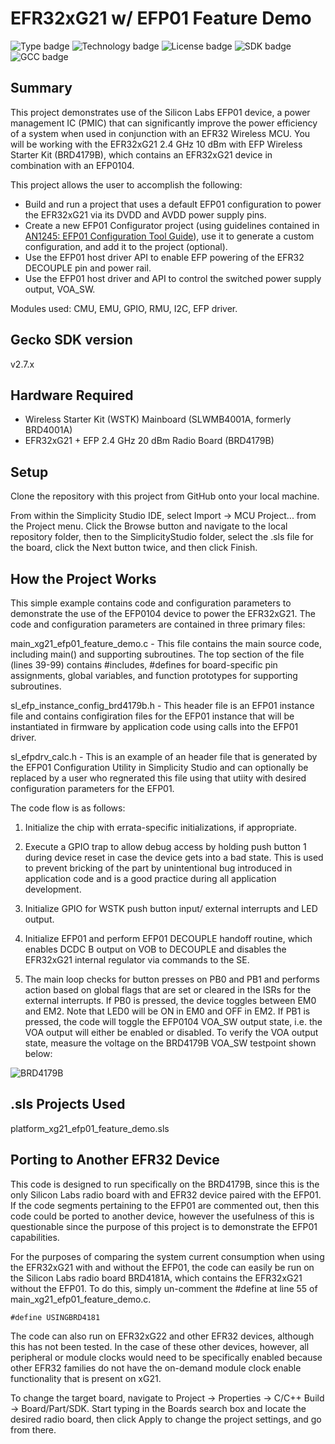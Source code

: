 # EFR32xG21 w/ EFP01 Feature Demo #
![Type badge](https://img.shields.io/badge/Type-Virtual%20application-green)
![Technology badge](https://img.shields.io/badge/Technology-Platform-green)
![License badge](https://img.shields.io/badge/License-Zlib-green)
![SDK badge](https://img.shields.io/badge/SDK-v2.7.5-green)
![GCC badge](https://img.shields.io/endpoint?url=https://raw.githubusercontent.com/SiliconLabs/application_examples_ci/master/platform_applications/platform_xg21_efp01_feature_demo_gcc.json)

## Summary ##

This project demonstrates use of the Silicon Labs EFP01 device,
a power management IC (PMIC) that can significantly improve
the power efficiency of a system when used in conjunction
with an EFR32 Wireless MCU. You will be working with the
EFR32xG21 2.4 GHz 10 dBm with EFP Wireless Starter Kit
(BRD4179B), which contains an EFR32xG21 device in combination
with an EFP0104.

This project allows the user to accomplish the following:

* Build and run a project that uses a default EFP01 configuration to power the 
EFR32xG21 via its DVDD and AVDD power supply pins.
* Create a new EFP01 Configurator project (using guidelines contained in 
[AN1245: EFP01 Configuration Tool Guide](https://www.silabs.com/documents/public/application-notes/an1245-efp01-configuration-tool-guide.pdf)), 
use it to generate a custom configuration, and add it to the project (optional).
* Use the EFP01 host driver API to enable EFP powering of the EFR32 DECOUPLE
pin and power rail.
* Use the EFP01 host driver and API to control the switched power supply output,
VOA_SW.

Modules used: CMU, EMU, GPIO, RMU, I2C, EFP driver.

## Gecko SDK version ##

v2.7.x

## Hardware Required ##

* Wireless Starter Kit (WSTK) Mainboard (SLWMB4001A, formerly BRD4001A)
* EFR32xG21 + EFP 2.4 GHz 20 dBm Radio Board (BRD4179B)

## Setup ##

Clone the repository with this project from GitHub onto your local machine.

From within the Simplicity Studio IDE, select Import -> MCU Project... from the 
Project menu. Click the Browse button
and navigate to the local repository folder, then to the SimplicityStudio 
folder, select the .sls file for the board,
click the Next button twice, and then click Finish.

## How the Project Works ##

This simple example contains code and configuration parameters to demonstrate 
the use of the EFP0104 device to power the EFR32xG21.  The code and 
configuration parameters are contained in three primary files:

main_xg21_efp01_feature_demo.c - This file contains the main source code, 
including main() and supporting subroutines.  The top section of the file 
(lines 39-99) contains #includes, #defines for board-specific pin assignments, 
global variables, and function prototypes for supporting subroutines.

sl_efp_instance_config_brd4179b.h - This header file is an EFP01 instance file 
and contains configiration files for the EFP01 instance that will be 
instantiated in firmware by application code using calls into the EFP01 driver.

sl_efpdrv_calc.h - This is an example of an header file that is generated by the 
EFP01 Configuration Utility in Simplicity Studio and can optionally be replaced 
by a user who regnerated this file using that utiity with desired configuration 
parameters for the EFP01.

The code flow is as follows:

1. Initialize the chip with errata-specific initializations, if appropriate.

2. Execute a GPIO trap to allow debug access by holding push button 1 during 
device reset in case the device gets into a bad state.  This is used to prevent 
bricking of the part by unintentional bug introduced in application code and is 
a good practice during all application development.

3. Initialize GPIO for WSTK push button input/ external interrupts and LED 
output.

4. Initialize EFP01 and perform EFP01 DECOUPLE handoff routine, which enables 
DCDC B output on VOB to DECOUPLE and disables the EFR32xG21 internal regulator 
via commands to the SE.

5.  The main loop checks for button presses on PB0 and PB1 and performs action 
based on global flags that are set or cleared in the ISRs for the external 
interrupts.  If PB0 is pressed, the device toggles between EM0 and EM2.  Note 
that LED0 will be ON in EM0 and OFF in EM2.  If PB1 is pressed, the code will 
toggle the EFP0104 VOA_SW output state, i.e. the VOA output will either be 
enabled or disabled.  To verify the VOA output state, measure the voltage on 
the BRD4179B VOA_SW testpoint shown below:

![BRD4179B](images/BRD4179B_TPs.png)

## .sls Projects Used ##

platform_xg21_efp01_feature_demo.sls

## Porting to Another EFR32 Device ##

This code is designed to run specifically on the BRD4179B, since this is the 
only Silicon Labs radio board with and EFR32 device paired with the EFP01.  If 
the code segments pertaining to the EFP01 are commented out, then this code 
could be ported to another device, however the usefulness of this is 
questionable since the purpose of this project is to demonstrate the EFP01 
capabilities.

For the purposes of comparing the system current consumption when using the 
EFR32xG21 with and without the EFP01, the code can easily be run on the Silicon 
Labs radio board BRD4181A, which contains the EFR32xG21 without the EFP01.  To 
do this, simply un-comment the #define at line 55 of 
main_xg21_efp01_feature_demo.c.

```
#define USINGBRD4181
```

The code can also run on EFR32xG22 and other EFR32 devices, although this has 
not been tested. In the case of these other devices, however, all peripheral or 
module clocks would need to be specifically enabled because other EFR32 families 
do not have the on-demand module clock enable
functionality that is present on xG21.

To change the target board, navigate to Project -> Properties -> C/C++ Build -> 
Board/Part/SDK. Start typing in the Boards
search box and locate the desired radio board, then click Apply to change the 
project settings, and go from there.
